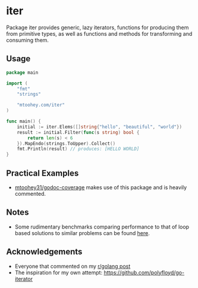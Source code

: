 # iter

Package iter provides generic, lazy iterators, functions for producing them from primitive types, as well as functions and methods for transforming and consuming them.

## Usage

<!-- `$ cat _demos/hello-world/main.go` as go -->
```go
package main

import (
	"fmt"
	"strings"

	"mtoohey.com/iter"
)

func main() {
	initial := iter.Elems([]string{"hello", "beautiful", "world"})
	result := initial.Filter(func(s string) bool {
		return len(s) < 6
	}).MapEndo(strings.ToUpper).Collect()
	fmt.Println(result) // produces: [HELLO WORLD]
}
```

## Practical Examples

- [mtoohey31/godoc-coverage](https://github.com/mtoohey31/godoc-coverage) makes use of this package and is heavily commented.

## Notes

- Some rudimentary benchmarks comparing performance to that of loop based solutions to similar problems can be found [here](https://github.com/mtoohey31/iter-loop-benchmarks).

## Acknowledgements

- Everyone that commented on my [r/golang post](https://www.reddit.com/r/golang/comments/s13jlz/iter_generic_lazy_iterators_for_go_118/)
- The inspiration for my own attempt: <https://github.com/polyfloyd/go-iterator>
